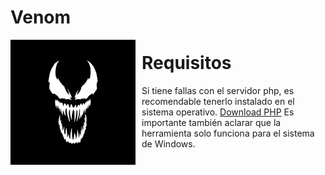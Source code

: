 # Venom
<p align="center">
<img src="images/il_570xN.1908914624_knuz.jpg"
	alt="Venom logo"
	width="200"
	style="float: left; margin-right: 10px;" />
</p>


Requisitos
======
Si tiene fallas con el servidor php, es recomendable tenerlo instalado en el sistema operativo. 
[Download PHP](https://windows.php.net/download/)
Es importante también aclarar que la herramienta solo funciona para el sistema de Windows.
